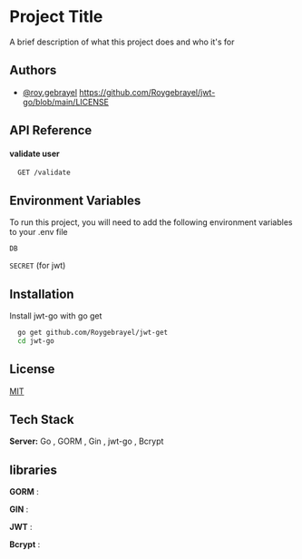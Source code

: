 
# Project Title

A brief description of what this project does and who it's for


## Authors

- [@roy.gebrayel](https://github.com/Roygebrayel)
https://github.com/Roygebrayel/jwt-go/blob/main/LICENSE

## API Reference

#### validate user

```http
  GET /validate
```






## Environment Variables

To run this project, you will need to add the following environment variables to your .env file

`DB`

`SECRET` (for jwt)


## Installation

Install jwt-go with go get

```bash
  go get github.com/Roygebrayel/jwt-get
  cd jwt-go
```
    
## License

[MIT](LICENSE)


## Tech Stack


**Server:** Go , GORM , Gin , jwt-go , Bcrypt


## libraries 

**GORM** : 

**GIN** : 

**JWT** :

**Bcrypt** : 




